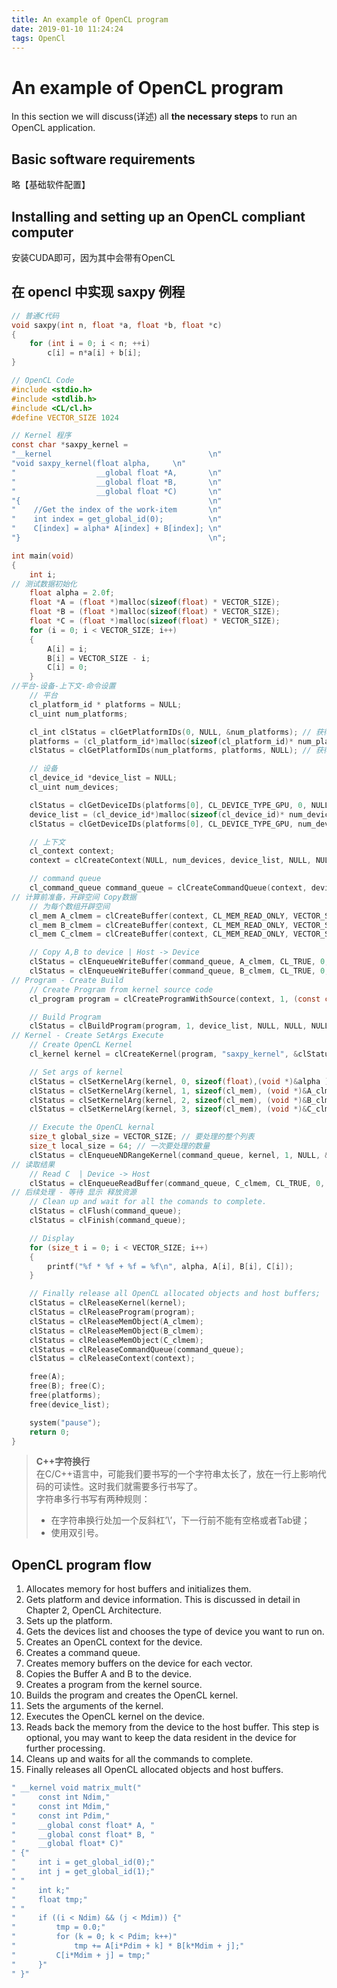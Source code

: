 ```yaml
---
title: An example of OpenCL program
date: 2019-01-10 11:24:24
tags: OpenCl
---
```


# An example of OpenCL program

In this section we will discuss(详述) all **the necessary steps** to run an OpenCL application.

## Basic software requirements

略【基础软件配置】

## Installing and setting up an OpenCL compliant computer

安装CUDA即可，因为其中会带有OpenCL

## 在 opencl 中实现 saxpy 例程

```C
// 普通C代码
void saxpy(int n, float *a, float *b, float *c)
{
    for (int i = 0; i < n; ++i)
        c[i] = n*a[i] + b[i];
}
```

```c
// OpenCL Code
#include <stdio.h>
#include <stdlib.h>
#include <CL/cl.h>
#define VECTOR_SIZE 1024

// Kernel 程序
const char *saxpy_kernel =
"__kernel                                   \n"
"void saxpy_kernel(float alpha,     \n"
"                  __global float *A,       \n"
"                  __global float *B,       \n"
"                  __global float *C)       \n"
"{                                          \n"
"    //Get the index of the work-item       \n"
"    int index = get_global_id(0);          \n"
"    C[index] = alpha* A[index] + B[index]; \n"
"}                                          \n";

int main(void)
{
    int i;
// 测试数据初始化
    float alpha = 2.0f;
    float *A = (float *)malloc(sizeof(float) * VECTOR_SIZE);
    float *B = (float *)malloc(sizeof(float) * VECTOR_SIZE);
    float *C = (float *)malloc(sizeof(float) * VECTOR_SIZE);
    for (i = 0; i < VECTOR_SIZE; i++)
    {
        A[i] = i;
        B[i] = VECTOR_SIZE - i;
        C[i] = 0;
    }
//平台-设备-上下文-命令设置
    // 平台
    cl_platform_id * platforms = NULL;
    cl_uint num_platforms;

    cl_int clStatus = clGetPlatformIDs(0, NULL, &num_platforms); // 获得平台数目
    platforms = (cl_platform_id*)malloc(sizeof(cl_platform_id)* num_platforms); // 根据平台数目为 platforms 分配空间
    clStatus = clGetPlatformIDs(num_platforms, platforms, NULL); // 获得平台id s

    // 设备
    cl_device_id *device_list = NULL;
    cl_uint num_devices;

    clStatus = clGetDeviceIDs(platforms[0], CL_DEVICE_TYPE_GPU, 0, NULL, &num_devices);
    device_list = (cl_device_id*)malloc(sizeof(cl_device_id)* num_devices); // 根据设备数目为 device_list 分配空间
    clStatus = clGetDeviceIDs(platforms[0], CL_DEVICE_TYPE_GPU, num_devices, device_list, NULL); // 获得设备id s

    // 上下文
    cl_context context;
    context = clCreateContext(NULL, num_devices, device_list, NULL, NULL, &clStatus);

    // command queue
    cl_command_queue command_queue = clCreateCommandQueue(context, device_list[0], 0, &clStatus);
// 计算前准备，开辟空间 Copy数据
    // 为每个数组开辟空间
    cl_mem A_clmem = clCreateBuffer(context, CL_MEM_READ_ONLY, VECTOR_SIZE * sizeof(float), NULL, &clStatus);
    cl_mem B_clmem = clCreateBuffer(context, CL_MEM_READ_ONLY, VECTOR_SIZE * sizeof(float), NULL, &clStatus);
    cl_mem C_clmem = clCreateBuffer(context, CL_MEM_READ_ONLY, VECTOR_SIZE * sizeof(float), NULL, &clStatus);

    // Copy A,B to device | Host -> Device
    clStatus = clEnqueueWriteBuffer(command_queue, A_clmem, CL_TRUE, 0, VECTOR_SIZE * sizeof(float), A, 0, NULL,NULL);
    clStatus = clEnqueueWriteBuffer(command_queue, B_clmem, CL_TRUE, 0, VECTOR_SIZE * sizeof(float), B, 0, NULL, NULL);
// Program - Create Build
    // Create Program from kernel source code
    cl_program program = clCreateProgramWithSource(context, 1, (const char **)&saxpy_kernel, NULL, &clStatus);

    // Build Program
    clStatus = clBuildProgram(program, 1, device_list, NULL, NULL, NULL);
// Kernel - Create SetArgs Execute
    // Create OpenCL Kernel
    cl_kernel kernel = clCreateKernel(program, "saxpy_kernel", &clStatus);

    // Set args of kernel
    clStatus = clSetKernelArg(kernel, 0, sizeof(float),(void *)&alpha );
    clStatus = clSetKernelArg(kernel, 1, sizeof(cl_mem), (void *)&A_clmem);
    clStatus = clSetKernelArg(kernel, 2, sizeof(cl_mem), (void *)&B_clmem);
    clStatus = clSetKernelArg(kernel, 3, sizeof(cl_mem), (void *)&C_clmem);

    // Execute the OpenCL kernal
    size_t global_size = VECTOR_SIZE; // 要处理的整个列表
    size_t local_size = 64; // 一次要处理的数量
    clStatus = clEnqueueNDRangeKernel(command_queue, kernel, 1, NULL, &global_size, &local_size, 0, NULL, NULL);
// 读取结果
    // Read C  | Device -> Host
    clStatus = clEnqueueReadBuffer(command_queue, C_clmem, CL_TRUE, 0, VECTOR_SIZE * sizeof(float), C, 0, NULL, NULL);
// 后续处理 - 等待 显示 释放资源
    // Clean up and wait for all the comands to complete.
    clStatus = clFlush(command_queue);
    clStatus = clFinish(command_queue);

    // Display
    for (size_t i = 0; i < VECTOR_SIZE; i++)
    {
        printf("%f * %f + %f = %f\n", alpha, A[i], B[i], C[i]);
    }

    // Finally release all OpenCL allocated objects and host buffers;
    clStatus = clReleaseKernel(kernel);
    clStatus = clReleaseProgram(program);
    clStatus = clReleaseMemObject(A_clmem);
    clStatus = clReleaseMemObject(B_clmem);
    clStatus = clReleaseMemObject(C_clmem);
    clStatus = clReleaseCommandQueue(command_queue);
    clStatus = clReleaseContext(context);

    free(A);
    free(B); free(C);
    free(platforms);
    free(device_list);

    system("pause");
    return 0;
}
```

>**C++字符换行**  
在C/C++语言中，可能我们要书写的一个字符串太长了，放在一行上影响代码的可读性。这时我们就需要多行书写了。  
字符串多行书写有两种规则：  
>
> * 在字符串换行处加一个反斜杠’\’，下一行前不能有空格或者Tab键；
> * 使用双引号。

## OpenCL program flow

1. Allocates memory for host buffers and initializes them.
2. Gets platform and device information. This is discussed in detail in Chapter 2, OpenCL Architecture.
3. Sets up the platform.
4. Gets the devices list and chooses the type of device you want to run on.
5. Creates an OpenCL context for the device.
6. Creates a command queue.
7. Creates memory buffers on the device for each vector.
8. Copies the Buffer A and B to the device.
9. Creates a program from the kernel source.
10. Builds the program and creates the OpenCL kernel.
11. Sets the arguments of the kernel.
12. Executes the OpenCL kernel on the device.
13. Reads back the memory from the device to the host buffer. This step is optional, you may want to keep the data resident in the device for further processing.
14. Cleans up and waits for all the commands to complete.
15. Finally releases all OpenCL allocated objects and host buffers.

```C
" __kernel void matrix_mult("
"     const int Ndim,"
"     const int Mdim,"
"     const int Pdim,"
"     __global const float* A, "
"     __global const float* B, "
"     __global float* C)"
" {"
"     int i = get_global_id(0);"
"     int j = get_global_id(1);"
" "
"     int k;"
"     float tmp;"
" "
"     if ((i < Ndim) && (j < Mdim)) {"
"         tmp = 0.0;"
"         for (k = 0; k < Pdim; k++)"
"             tmp += A[i*Pdim + k] * B[k*Mdim + j];"
"         C[i*Mdim + j] = tmp;"
"     }"
" }"
```